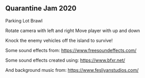 Quarantine Jam 2020
-------------------

Parking Lot Brawl

Rotate camera with left and right
Move player with up and down

Knock the enemy vehicles off the island to survive!


Some sound effects from:
https://www.freesoundeffects.com/

Some sound effects created using:
https://www.bfxr.net/

And background music from:
https://www.fesliyanstudios.com/
